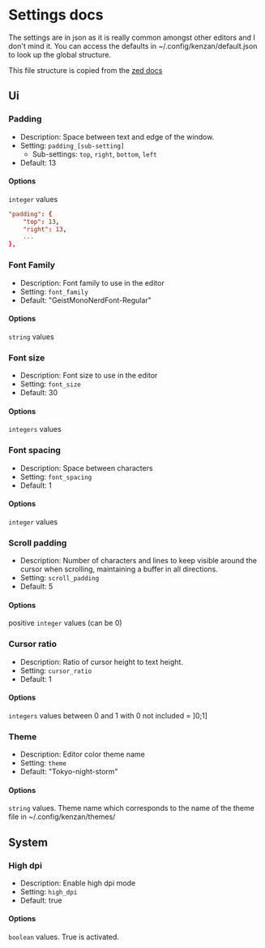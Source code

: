 # Settings docs

The settings are in json as it is really common amongst other editors and I don't mind it.
You can access the defaults in ~/.config/kenzan/default.json to look up the global structure.

This file structure is copied from the [zed docs](https://zed.dev/docs/configuring-zed)

## Ui

### Padding

- Description: Space between text and edge of the window.
- Setting: `padding_[sub-setting]`
  - Sub-settings: `top`, `right`, `bottom`, `left`
- Default: 13

#### Options

`integer` values

```toml
"padding": {
    "top": 13,
    "right": 13,
    ...
},
```

### Font Family

- Description: Font family to use in the editor
- Setting: `font_family`
- Default: "GeistMonoNerdFont-Regular"

#### Options

`string` values

### Font size

- Description: Font size to use in the editor
- Setting: `font_size`
- Default: 30

#### Options

`integers` values

### Font spacing

- Description: Space between characters
- Setting: `font_spacing`
- Default: 1

#### Options

`integer` values

### Scroll padding

- Description: Number of characters and lines to keep visible around the cursor when scrolling, maintaining a buffer in all directions.
- Setting: `scroll_padding`
- Default: 5

#### Options

positive `integer` values (can be 0)

### Cursor ratio

- Description: Ratio of cursor height to text height.
- Setting: `cursor_ratio`
- Default: 1

#### Options

`integers` values between 0 and 1 with 0 not included = ]0;1]

### Theme

- Description: Editor color theme name
- Setting: `theme`
- Default: "Tokyo-night-storm"

#### Options

`string` values. Theme name which corresponds to the name of the theme file in ~/.config/kenzan/themes/

## System

### High dpi

- Description: Enable high dpi mode
- Setting: `high_dpi`
- Default: true

#### Options

`boolean` values. True is activated. 

